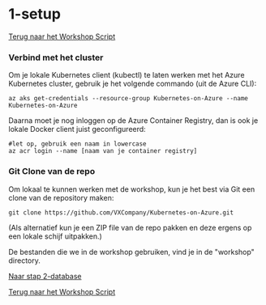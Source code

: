 # 1-setup

[Terug naar het Workshop Script](handson.md)

### Verbind met het cluster

Om je lokale Kubernetes client (kubectl) te laten werken met het Azure Kubernetes cluster, gebruik je het volgende commando (uit de Azure CLI):

```
az aks get-credentials --resource-group Kubernetes-on-Azure --name Kubernetes-on-Azure
```

Daarna moet je nog inloggen op de Azure Container Registry, dan is ook je lokale Docker client juist geconfigureerd:

```
#let op, gebruik een naam in lowercase
az acr login --name [naam van je container registry]
```

### Git Clone van de repo

Om lokaal te kunnen werken met de workshop, kun je het best via Git een clone van de repository maken:

```
git clone https://github.com/VXCompany/Kubernetes-on-Azure.git
```

(Als alternatief kun je een ZIP file van de repo pakken en deze ergens op een lokale schijf uitpakken.)

De bestanden die we in de workshop gebruiken, vind je in de "workshop" directory.

[Naar stap 2-database](2-database.md)

[Terug naar het Workshop Script](handson.md)
